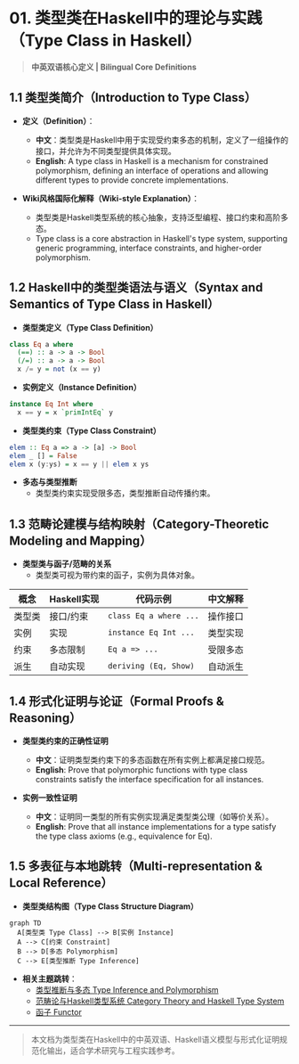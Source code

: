 # 01. 类型类在Haskell中的理论与实践（Type Class in Haskell）

> **中英双语核心定义 | Bilingual Core Definitions**

## 1.1 类型类简介（Introduction to Type Class）

- **定义（Definition）**：
  - **中文**：类型类是Haskell中用于实现受约束多态的机制，定义了一组操作的接口，并允许为不同类型提供具体实现。
  - **English**: A type class in Haskell is a mechanism for constrained polymorphism, defining an interface of operations and allowing different types to provide concrete implementations.

- **Wiki风格国际化解释（Wiki-style Explanation）**：
  - 类型类是Haskell类型系统的核心抽象，支持泛型编程、接口约束和高阶多态。
  - Type class is a core abstraction in Haskell's type system, supporting generic programming, interface constraints, and higher-order polymorphism.

## 1.2 Haskell中的类型类语法与语义（Syntax and Semantics of Type Class in Haskell）

- **类型类定义（Type Class Definition）**

```haskell
class Eq a where
  (==) :: a -> a -> Bool
  (/=) :: a -> a -> Bool
  x /= y = not (x == y)
```

- **实例定义（Instance Definition）**

```haskell
instance Eq Int where
  x == y = x `primIntEq` y
```

- **类型类约束（Type Class Constraint）**

```haskell
elem :: Eq a => a -> [a] -> Bool
elem _ [] = False
elem x (y:ys) = x == y || elem x ys
```

- **多态与类型推断**
  - 类型类约束实现受限多态，类型推断自动传播约束。

## 1.3 范畴论建模与结构映射（Category-Theoretic Modeling and Mapping）

- **类型类与函子/范畴的关系**
  - 类型类可视为带约束的函子，实例为具体对象。

| 概念 | Haskell实现 | 代码示例 | 中文解释 |
|------|-------------|----------|----------|
| 类型类 | 接口/约束 | `class Eq a where ...` | 操作接口 |
| 实例   | 实现      | `instance Eq Int ...` | 类型实现 |
| 约束   | 多态限制  | `Eq a => ...` | 受限多态 |
| 派生   | 自动实现  | `deriving (Eq, Show)` | 自动派生 |

## 1.4 形式化证明与论证（Formal Proofs & Reasoning）

- **类型类约束的正确性证明**
  - **中文**：证明类型类约束下的多态函数在所有实例上都满足接口规范。
  - **English**: Prove that polymorphic functions with type class constraints satisfy the interface specification for all instances.

- **实例一致性证明**
  - **中文**：证明同一类型的所有实例实现满足类型类公理（如等价关系）。
  - **English**: Prove that all instance implementations for a type satisfy the type class axioms (e.g., equivalence for Eq).

## 1.5 多表征与本地跳转（Multi-representation & Local Reference）

- **类型类结构图（Type Class Structure Diagram）**

```mermaid
graph TD
  A[类型类 Type Class] --> B[实例 Instance]
  A --> C[约束 Constraint]
  B --> D[多态 Polymorphism]
  C --> E[类型推断 Type Inference]
```

- **相关主题跳转**：
  - [类型推断与多态 Type Inference and Polymorphism](../06-Type-Inference-and-Polymorphism/01-Type-Inference-and-Polymorphism-in-Haskell.md)
  - [范畴论与Haskell类型系统 Category Theory and Haskell Type System](../05-Category-Theory/01-Category-Theory-and-Haskell-Type-System.md)
  - [函子 Functor](../05-Category-Theory/02-Functor/01-Functor-and-Haskell.md)

---

> 本文档为类型类在Haskell中的中英双语、Haskell语义模型与形式化证明规范化输出，适合学术研究与工程实践参考。
